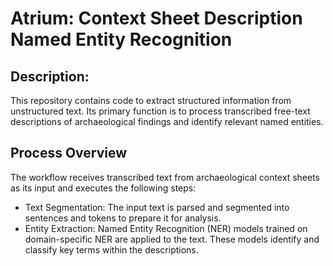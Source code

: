 # Atrium: Context Sheet Description Named Entity Recognition 

## Description: 

This repository contains code to extract structured information from unstructured text. Its primary function is to process transcribed free-text descriptions of archaeological findings and identify relevant named entities.

## Process Overview

The workflow receives transcribed text from archaeological context sheets as its input and executes the following steps:

-    Text Segmentation: The input text is parsed and segmented into sentences and tokens to prepare it for analysis.
-    Entity Extraction: Named Entity Recognition (NER) models trained on domain-specific NER are applied to the text. These models identify and classify key terms within the descriptions.


